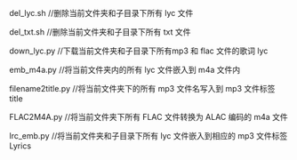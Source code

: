del_lyc.sh      //删除当前文件夹和子目录下所有 lyc 文件

del_txt.sh      //删除当前文件夹和子目录下所有 txt 文件

down_lyc.py     //下载当前文件夹和子目录下所有mp3 和 flac 文件的歌词 lyc

emb_m4a.py      //将当前文件夹内的所有 lyc 文件嵌入到 m4a 文件内

filename2title.py       //将当前文件夹下的所有 mp3 文件名写入到 mp3 文件标签 title

FLAC2M4A.py         //将当前文件夹下所有 FLAC 文件转换为 ALAC 编码的 m4a 文件  

lrc_emb.py          //将当前文件夹和子目录下所有 lyc 文件嵌入到相应的 mp3 文件标签 Lyrics 
